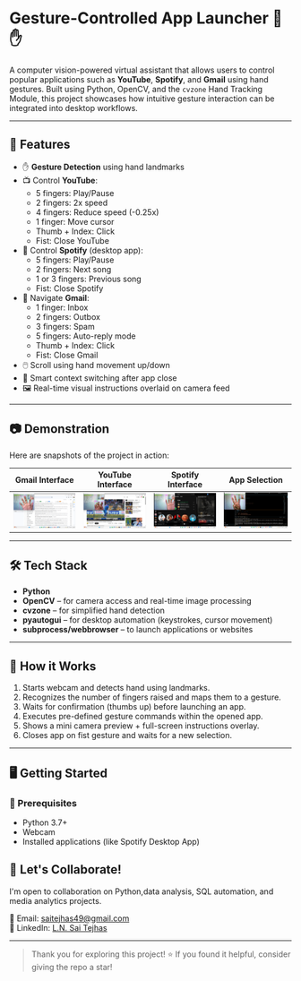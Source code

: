 # Gesture-Controlled App Launcher 🤖✋

A computer vision-powered virtual assistant that allows users to control popular applications such as **YouTube**, **Spotify**, and **Gmail** using hand gestures. Built using Python, OpenCV, and the `cvzone` Hand Tracking Module, this project showcases how intuitive gesture interaction can be integrated into desktop workflows.

---

## 🚀 Features

- ✋ **Gesture Detection** using hand landmarks
- 📺 Control **YouTube**:
  - 5 fingers: Play/Pause
  - 2 fingers: 2x speed
  - 4 fingers: Reduce speed (-0.25x)
  - 1 finger: Move cursor
  - Thumb + Index: Click
  - Fist: Close YouTube
- 🎵 Control **Spotify** (desktop app):
  - 5 fingers: Play/Pause
  - 2 fingers: Next song
  - 1 or 3 fingers: Previous song
  - Fist: Close Spotify
- 📧 Navigate **Gmail**:
  - 1 finger: Inbox
  - 2 fingers: Outbox
  - 3 fingers: Spam
  - 5 fingers: Auto-reply mode
  - Thumb + Index: Click
  - Fist: Close Gmail
- 🖱️ Scroll using hand movement up/down
- 🧠 Smart context switching after app close
- 🖼️ Real-time visual instructions overlaid on camera feed

---

## 📷 Demonstration

Here are snapshots of the project in action:

| Gmail Interface | YouTube Interface | Spotify Interface | App Selection |
|------------------|------------------|-------------------|------------------|
| ![Gmail](Gmail.png) | ![YouTube](Youtube.png) | ![Spotify](spotify.png) | ![Choose Gmail](Selecting_gmail.png) |

---

## 🛠️ Tech Stack

- **Python**
- **OpenCV** – for camera access and real-time image processing
- **cvzone** – for simplified hand detection
- **pyautogui** – for desktop automation (keystrokes, cursor movement)
- **subprocess/webbrowser** – to launch applications or websites

---

## 🧠 How it Works

1. Starts webcam and detects hand using landmarks.
2. Recognizes the number of fingers raised and maps them to a gesture.
3. Waits for confirmation (thumbs up) before launching an app.
4. Executes pre-defined gesture commands within the opened app.
5. Shows a mini camera preview + full-screen instructions overlay.
6. Closes app on fist gesture and waits for a new selection.

---

## 🖥️ Getting Started

### 🔧 Prerequisites
- Python 3.7+
- Webcam
- Installed applications (like Spotify Desktop App)

## 🤝 Let's Collaborate!

I'm open to collaboration on Python,data analysis, SQL automation, and media analytics projects.

📧 Email: [saitejhas49@gmail.com](mailto:saitejhas49@gmail.com)  
🔗 LinkedIn: [L.N. Sai Tejhas](https://linkedin.com/in/lnsaitejhas)

---

> Thank you for exploring this project! ⭐ If you found it helpful, consider giving the repo a star!
